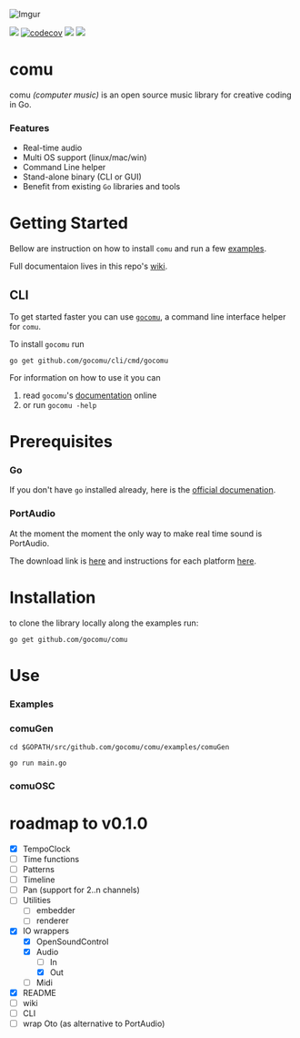 ![Imgur](https://imgur.com/To5zr4X.jpg)

![](https://github.com/gocomu/comu/workflows/CI/badge.svg?branch=master) [![codecov](https://codecov.io/gh/gocomu/comu/branch/master/graph/badge.svg)](https://codecov.io/gh/gocomu/comu) [<img src="https://img.shields.io/badge/slack-gocomu/gophers-blue.svg?logo=slack">](https://app.slack.com/client/T029RQSE6/CQE31A4E5) [<img src="https://img.shields.io/badge/slack-get/invite-green.svg?logo=slack">](https://invite.slack.golangbridge.org/)

# comu
 
comu _(computer music)_ is an open source music library for creative coding in Go.

### Features

* Real-time audio
* Multi OS support (linux/mac/win)
* Command Line helper
* Stand-alone binary (CLI or GUI)
* Benefit from existing `Go` libraries and tools

# Getting Started

Bellow are instruction on how to install `comu` and run a few [examples](https://github.com/gocomu/comu/tree/master/examples). 


Full documentaion lives in this repo's [wiki](https://github.com/gocomu/comu/wiki).

## CLI

To get started faster you can use [`gocomu`](https://github.com/gocomu/cli), a command line interface helper for `comu`.

To install `gocomu` run 
```
go get github.com/gocomu/cli/cmd/gocomu
```

For information on how to use it you can 

1. read `gocomu`'s [documentation](https://github.com/gocomu/cli/blob/master/README.md) online
2. or run `gocomu -help`

# Prerequisites

### Go

If you don't have `go` installed already, here is the [official documenation](https://golang.org/doc/install).

### PortAudio

At the moment the moment the only way to make real time sound is PortAudio. 

The download link is [here](http://www.portaudio.com/download.html) and instructions for each platform [here](http://portaudio.com/docs/v19-doxydocs/tutorial_start.html).

# Installation

to clone the library locally along the examples run:

``` 
go get github.com/gocomu/comu
```

# Use

### Examples

### comuGen

`cd $GOPATH/src/github.com/gocomu/comu/examples/comuGen`

`go run main.go`

### comuOSC




# roadmap to v0.1.0
 - [x] TempoClock
 - [ ] Time functions
 - [ ] Patterns
 - [ ] Timeline
 - [ ] Pan (support for 2..n channels)
 - [ ] Utilities
    - [ ] embedder
    - [ ] renderer
 - [x] IO wrappers
    - [x] OpenSoundControl
    - [x] Audio
       - [ ] In
       - [x] Out
    - [ ] Midi
- [x] README
- [ ] wiki
- [ ] CLI
- [ ] wrap Oto (as alternative to PortAudio)